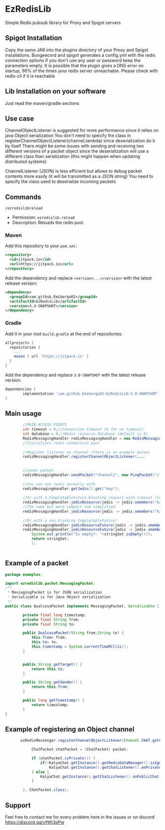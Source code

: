# EzRedisLib
Simple Redis pubsub library for Proxy and Spigot servers

## Spigot Installation
Copy the same JAR into the plugins directory of your Proxy and Spigot installations.
Bungeecord and spigot generates a config.yml with the redis connection options
if you don't use any user or password keep the parameters empty.
It is possible that the plugin gives a DNS error on startup, 
90% of the times your redis server unreachable. Please check with redis-cli if it is reachable

## Lib Installation on your software
Just read the maven/gradle sections

## Use case
ChannelObjectListener is suggested for more performance since it relies on java Object serialization
You don't need to specify the class in registerChannelObjectListener(channel,lambda) since deserialization
do it by itself
There might be some issues with sending and receiving two different versions of a packet object since the
deserialization will use a different class than serialization (this might happen when updating distributed systems)

ChannelListener (JSON) is less efficient but allows to debug packet contents more easily (it will be transmitted as a JSON string)
You need to specify the class used to deserialize incoming packets

## Commands
`/ezredislibreload`
  - Permission: `ezredislib.reload` 
  - Description: Reloads the redis pool


### Maven
Add this repository to your `pom.xml`:
```xml
<repository>
  <id>jitpack.io</id>
  <url>https://jitpack.io</url>
</repository>  
```

Add the dependency and replace `<version>...</version>` with the latest release version:
```xml
<dependency>
  <groupId>com.github.Emibergo02</groupId>
  <artifactId>EzRedisLib</artifactId>
  <version>3.3-SNAPSHOT</version>
</dependency>
```

### Gradle
Add it in your root `build.gradle` at the end of repositories:
```gradle
allprojects {
  repositories {
    ...
    maven { url 'https://jitpack.io' }
  }
}
```

Add the dependency and replace `3.0-SNAPSHOT` with the latest release version:
```gradle
dependencies {
        implementation 'com.github.Emibergo02:EzRedisLib:3.0-SNAPSHOT'
}
```

## Main usage

```java
        //MAIN ACCESS POINTS
        int timeout = 0;//Connection timeout (0 for no timeout)
        int database = 0;//Redis resource database (default is 0)
        RedisMessagingHandler redisMessagingHandler = new RedisMessagingHandler("localhost", 6379, "user", "password",0,0);
        //Initializes redis connection pool
        
        //Register listener on channel (there is an example below)
        redisMessagingHandler.registerChannelObjectListener(....
        
        
        //sends packet        
        redisMessagingHandler.sendPacket("channel1", new PingPacket("client1", "client2"));
        
        //You can use Jedis normally with
        redisMessagingHandler.getJedis().get("key");
        
        //Or with a CompletableFuture blocking request with timeout (true if you want Exceptions to be printed)
        redisMessagingHandler.jedisResource(jedis -> jedis.smembers("kalyachat_playerlist") ,1000,true);
        //The same but more compact and simplified
        redisMessagingHandler.jedisResource(jedis -> jedis.smembers("kalyachat_playerlist"));
        
        //Or with a non-blocking CompletableFuture!
        redisMessagingHandler.jedisResourceFuture(jedis -> jedis.smembers("kalyachat_playerlist"),1000);
        redisMessagingHandler.jedisResourceFuture(jedis -> jedis.smembers("kalyachat_playerlist")).thenApply(stringSet-> 
            System.out.println("Is empty?: "+stringSet.isEmpty()));
            return stringSet;
            );
        
```

## Example of a packet

```java
package examples;

import ezredislib.packet.MessagingPacket;
/**
 * MessagingPacket is for JSON serialization
 * Serializable is for Java Object serialization
 */
public class QualcosaPacket implements MessagingPacket, Serializable {

        private final long timestamp;
        private final String from;
        private final String to;

        public QualcosaPacket(String from,String to) {
            this.from= from;
            this.to= to;
            this.timestamp = System.currentTimeMillis();
        }


        public String getTarget() {
            return this.to;
        }

        public String getSender() {
            return this.from;
        }

        public long getTimestamp() {
            return timestamp;
        }
}
```

## Example of registering an Object channel

```java
       ezRedisMessenger.registerChannelObjectListener(Channel.CHAT.getChannelName(), (packet) -> {

            ChatPacket chatPacket = (ChatPacket) packet;

            if (chatPacket.isPrivate()) {
                if(!KalyaChat.getInstance().getRedisDataManager().isIgnoring(chatPacket.getReceiverName(),chatPacket.getSenderName()))//Check ignoring
                    KalyaChat.getInstance().getChatListener().onPrivateChat(chatPacket.getSenderName(), chatPacket.getReceiverName(), chatPacket.getMessage());
            } else {
                KalyaChat.getInstance().getChatListener().onPublicChat(chatPacket.getMessage());
            }

        }, ChatPacket.class);
```

## Support
Feel free to contact me for every problem here in the issues or on discord https://discord.gg/vfWt3pPw
